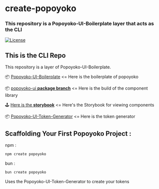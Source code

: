 # create-popoyoko
### This repository is a Popoyoko-UI-Boilerplate layer that acts as the CLI

[![License](https://img.shields.io/badge/License-MIT-blue.svg)](https://opensource.org/licenses/MIT)

## This is the **CLI Repo**

This repository is a layer of Popoyoko-UI-Boilerplate.


📦 [Popoyoko-UI-Boilerplate](https://github.com/Popoyoko/Popoyoko-UI-Boilerplate) <= Here is the boilerplate of popoyoko



📦 [popoyoko-ui **package branch**](https://github.com/Popoyoko/popoyoko-ui/tree/package) <= Here is the build of the component library

🕹️ [Here is the **storybook**](https://popoyoko.github.io/popoyoko-ui/) <= Here's the Storybook for viewing components

📦 [Popoyoko-UI-Token-Generator](https://github.com/Popoyoko/popoyoko-ui/tree/dev-package) <= Here is the token generator


## Scaffolding Your First Popoyoko Project :

npm :

```bash
npm create popoyoko
```

bun :

```bash
bun create popoyoko
```

Uses the Popoyoko-UI-Token-Generator to create your tokens 
